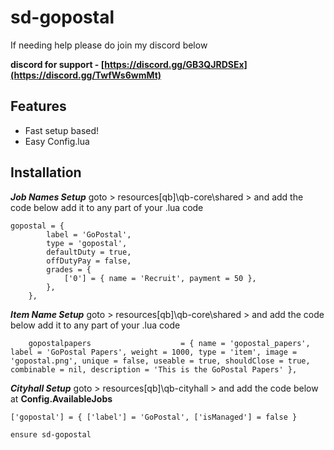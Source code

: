 # sd-gopostal

If needing help please do join my discord below

**discord for support - [https://discord.gg/GB3QJRDSEx](https://discord.gg/TwfWs6wmMt)**

## Features
- Fast setup based!
- Easy Config.lua

## Installation

***Job Names Setup***
goto > resources\[qb]\qb-core\shared > and add the code below add it to any part of your .lua code

```
gopostal = {
        label = 'GoPostal',
        type = 'gopostal',
        defaultDuty = true,
        offDutyPay = false,
        grades = {
            ['0'] = { name = 'Recruit', payment = 50 },
        },
    },
```


***Item Name Setup***
goto > resources\[qb]\qb-core\shared > and add the code below add it to any part of your .lua code

```
    gopostalpapers                    = { name = 'gopostal_papers', label = 'GoPostal Papers', weight = 1000, type = 'item', image = 'gopostal.png', unique = false, useable = true, shouldClose = true, combinable = nil, description = 'This is the GoPostal Papers' },
```


***Cityhall Setup***
goto > resources\[qb]\qb-cityhall > and add the code below at **Config.AvailableJobs**

```
['gopostal'] = { ['label'] = 'GoPostal', ['isManaged'] = false }
```

```
ensure sd-gopostal
```
